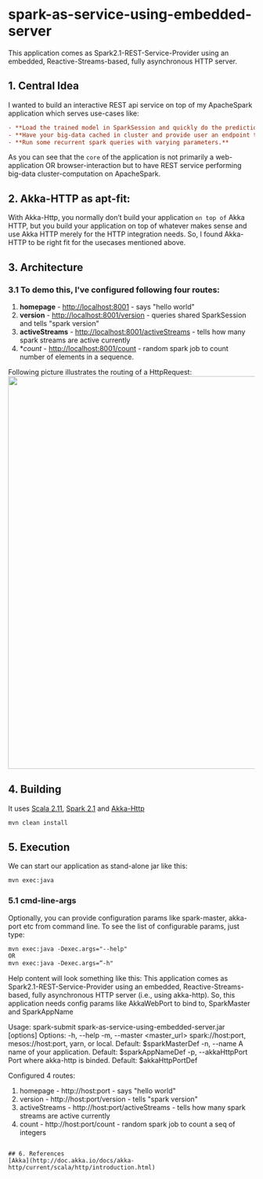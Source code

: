 # spark-as-service-using-embedded-server
This application comes as Spark2.1-REST-Service-Provider using an embedded, Reactive-Streams-based, fully asynchronous HTTP server.

## 1. Central Idea
I wanted to build an interactive REST api service on top of my ApacheSpark application which serves use-cases like:
```ini
- **Load the trained model in SparkSession and quickly do the prediction for user given query.**
- **Have your big-data cached in cluster and provide user an endpoint to query it.**
- **Run some recurrent spark queries with varying parameters.**
```
As you can see that the ```core``` of the application is not primarily a web-application OR browser-interaction but to have REST service performing big-data cluster-computation on ApacheSpark.

## 2. Akka-HTTP as apt-fit:
With Akka-Http, you normally don’t build your application ```on top of``` Akka HTTP, but you build your application on top of whatever makes sense and use Akka HTTP merely for the HTTP integration needs. So, I found Akka-HTTP to be right fit for the usecases mentioned above.

## 3. Architecture
### 3.1 To demo this, I've configured following four routes:
1. **homepage** - [http://localhost:8001](#homepage) - says "hello world"
2. **version** - [http://localhost:8001/version](#version) - queries shared SparkSession and tells "spark version"
3. **activeStreams** - [http://localhost:8001/activeStreams](#activeStreams) - tells how many spark streams are active currently
4. **count* - [http://localhost:8001/count](#count) - random spark job to count number of elements in a sequence.

Following picture illustrates the routing of a HttpRequest:
<img src="https://user-images.githubusercontent.com/22542670/27823530-0b770dc8-60c7-11e7-9b22-c304fe3327fb.png" width="800"/>

## 4. Building
It uses [Scala 2.11](#scala), [Spark 2.1](#spark) and [Akka-Http](#akka-http)
```markdown
mvn clean install
```
## 5. Execution
We can start our application as stand-alone jar like this:
```markdown
mvn exec:java
```
### 5.1 cmd-line-args
Optionally, you can provide configuration params like spark-master, akka-port etc from command line. To see the list of configurable params, just type:
```markdown
mvn exec:java -Dexec.args="--help" 
OR 
mvn exec:java -Dexec.args=“-h"
```
Help content will look something like this:
This application comes as Spark2.1-REST-Service-Provider using an embedded,
Reactive-Streams-based, fully asynchronous HTTP server (i.e., using akka-http).
So, this application needs config params like AkkaWebPort to bind to, SparkMaster
and SparkAppName

Usage: spark-submit spark-as-service-using-embedded-server.jar [options]
  Options:
  -h, --help
  -m, --master <master_url>                    spark://host:port, mesos://host:port, yarn, or local. Default: $sparkMasterDef
  -n, --name <name>                            A name of your application. Default: $sparkAppNameDef
  -p, --akkaHttpPort <portnumber>              Port where akka-http is binded. Default: $akkaHttpPortDef

Configured 4 routes:
1. homepage - http://host:port - says "hello world"
2. version - http://host:port/version - tells "spark version"
3. activeStreams - http://host:port/activeStreams - tells how many spark streams are active currently
4. count - http://host:port/count - random spark job to count a seq of integers
```

## 6. References
[Akka](http://doc.akka.io/docs/akka-http/current/scala/http/introduction.html)
